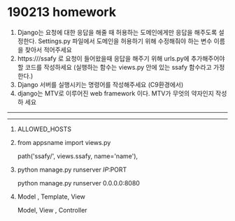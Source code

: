 # 190213 homework 

1.  Django는 요청에 대한 응답을 해줄 때 허용하는 도메인에게만 응답을 해주도록 설정한다. Settings.py 파일에서 도메인을 허용하기 위해 수정해줘야 하는 변수 이름을 찾아서 적어주세요
2.  https://<your-server-url>/ssafy 로 요청이 들어왔을때 응답을 해주기 위해 urls.py에 추가해주어야 할 코드를 작성하세요 (실행하는 함수는 views.py 안에 있는 ssafy 함수라고 가정한다.)
3.  Django 서버를 실행시키는 명령어를 작성해주세요 (C9환경에서)
4.  django는 MTV로 이루어진 web framework 이다. MTV가 무엇의 약자인지 작성하 세요

---

---

1. ALLOWED_HOSTS

2. from appsname import views.py

   path('ssafy/', views.ssafy, name='name'),

3. python manage.py runserver $IP:$PORT

   python manage.py runserver 0.0.0.0:8080 

4. Model , Template, View

   Model, View ,   Controller